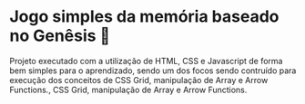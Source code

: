 # Jogo simples da memória baseado no Genêsis 🧠
Projeto executado com a utilização de HTML, CSS e Javascript de forma bem simples para o aprendizado, 
sendo um dos focos sendo contruído para execução dos conceitos de CSS Grid, manipulação de Array e Arrow Functions., CSS Grid, manipulação de Array e Arrow Functions.
